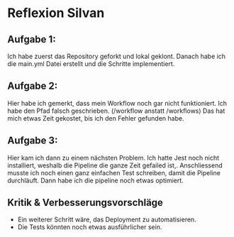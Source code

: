# Reflexion Silvan

## Aufgabe 1: 
Ich habe zuerst das Repository geforkt und lokal geklont. Danach habe ich die main.yml Datei erstellt und die Schritte implementiert.

## Aufgabe 2:
Hier habe ich gemerkt, dass mein Workflow noch gar nicht funktioniert.
Ich habe den Pfad falsch geschrieben. (/workflow anstatt /workflows)
Das hat mich etwas Zeit gekostet, bis ich den Fehler gefunden habe.

## Aufgabe 3:
Hier kam ich dann zu einem nächsten Problem. Ich hatte Jest noch nicht installiert, weshalb die Pipeline die ganze Zeit gefailed ist,. 
Anschliessend musste ich noch einen ganz einfachen Test schreiben, damit die Pipeline durchläuft.
Dann habe ich die pipeline noch etwas optimiert.

## Kritik & Verbesserungsvorschläge
- Ein weiterer Schritt wäre, das Deployment zu automatisieren.
- Die Tests könnten noch etwas ausführlicher sein.